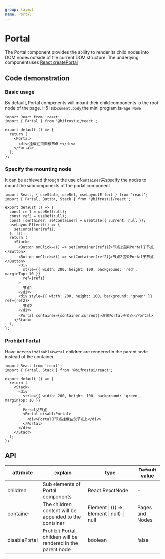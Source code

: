 ```yaml
---
group: layout
name: Portal
---
```


# Portal

The Portal component provides the ability to render its child nodes into DOM nodes outside of the current DOM structure. The underlying component uses [React createPortal](https://react.dev/reference/react-dom/createPortal)

## Code demonstration

### Basic usage

By default, Portal components will mount their child components to the root node of the page. H5 is`document.body`,the mini program is`Page Node`

```tsx | pure
import React from 'react';
import { Portal } from '@bifrostui/react';

export default () => {
  return (
    <Portal>
      <div>挂载在页面根节点上</div>
    </Portal>
  );
};
```

### Specify the mounting node

It can be achieved through the use of`container`来specify the nodes to mount the subcomponents of the portal component

```tsx
import React, { useState, useRef, useLayoutEffect } from 'react';
import { Portal, Button, Stack } from '@bifrostui/react';

export default () => {
  const ref1 = useRef(null);
  const ref2 = useRef(null);
  const [container, setContainer] = useState({ current: null });
  useLayoutEffect(() => {
    setContainer(ref1);
  }, []);
  return (
    <Stack>
      <Button onClick={() => setContainer(ref1)}>节点1渲染Portal子节点</Button>
      <Button onClick={() => setContainer(ref2)}>节点2渲染Portal子节点</Button>
      <div
        style={{ width: 200, height: 100, background: 'red', marginTop: 10 }}
        ref={ref1}
      >
        节点1
      </div>
      <div style={{ width: 200, height: 100, background: 'green' }} ref={ref2}>
        节点2
      </div>
      <Portal container={container.current}>渲染Portal子节点</Portal>
    </Stack>
  );
};
```

### Prohibit Portal

Have access to`disablePortal` children are rendered in the parent node instead of the container

```tsx
import React from 'react';
import { Portal, Stack } from '@bifrostui/react';

export default () => {
  return (
    <Stack>
      <div
        style={{ width: 200, height: 100, background: 'green', marginTop: 10 }}
      >
        Portal父节点
        <Portal disablePortal>
          <div>Portal子节点挂载在父节点上</div>
        </Portal>
      </div>
    </Stack>
  );
};
```

## API

| attribute     | explain                                                       | type                                       | Default value   |
| ------------- | ------------------------------------------------------------- | ------------------------------------------ | --------------- |
| children      | Sub elements of Portal components                             | React.ReactNode                            | -               |
| container     | The children content will be appended to the container        | Element \| (() => Element \| null) \| null | Pages and Nodes |
| disablePortal | Prohibit Portal, children will be rendered in the parent node | boolean                                    | false           |
